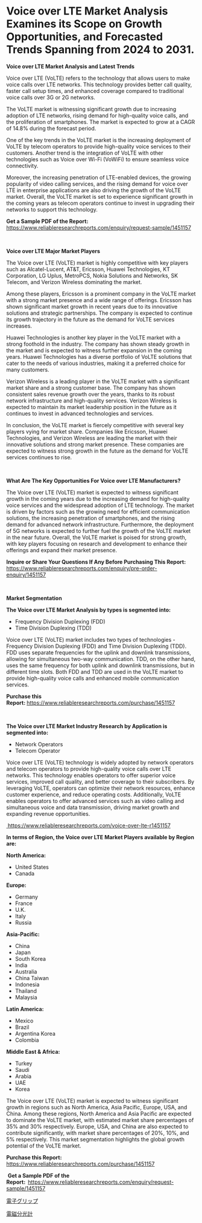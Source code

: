 <p><h1>Voice over LTE Market Analysis Examines its Scope on Growth Opportunities, and Forecasted Trends Spanning from 2024 to 2031.</h1></p><p><strong>Voice over LTE Market Analysis and Latest Trends</strong></p>
<p><p>Voice over LTE (VoLTE) refers to the technology that allows users to make voice calls over LTE networks. This technology provides better call quality, faster call setup times, and enhanced coverage compared to traditional voice calls over 3G or 2G networks. </p><p>The VoLTE market is witnessing significant growth due to increasing adoption of LTE networks, rising demand for high-quality voice calls, and the proliferation of smartphones. The market is expected to grow at a CAGR of 14.8% during the forecast period.</p><p>One of the key trends in the VoLTE market is the increasing deployment of VoLTE by telecom operators to provide high-quality voice services to their customers. Another trend is the integration of VoLTE with other technologies such as Voice over Wi-Fi (VoWiFi) to ensure seamless voice connectivity.</p><p>Moreover, the increasing penetration of LTE-enabled devices, the growing popularity of video calling services, and the rising demand for voice over LTE in enterprise applications are also driving the growth of the VoLTE market. Overall, the VoLTE market is set to experience significant growth in the coming years as telecom operators continue to invest in upgrading their networks to support this technology.</p></p>
<p><strong>Get a Sample PDF of the Report:&nbsp;</strong> <a href="https://www.reliableresearchreports.com/enquiry/request-sample/1451157">https://www.reliableresearchreports.com/enquiry/request-sample/1451157</a></p>
<p>&nbsp;</p>
<p><strong>Voice over LTE Major Market Players</strong></p>
<p><p>The Voice over LTE (VoLTE) market is highly competitive with key players such as Alcatel-Lucent, AT&T, Ericsson, Huawei Technologies, KT Corporation, LG Uplus, MetroPCS, Nokia Solutions and Networks, SK Telecom, and Verizon Wireless dominating the market.</p><p>Among these players, Ericsson is a prominent company in the VoLTE market with a strong market presence and a wide range of offerings. Ericsson has shown significant market growth in recent years due to its innovative solutions and strategic partnerships. The company is expected to continue its growth trajectory in the future as the demand for VoLTE services increases.</p><p>Huawei Technologies is another key player in the VoLTE market with a strong foothold in the industry. The company has shown steady growth in the market and is expected to witness further expansion in the coming years. Huawei Technologies has a diverse portfolio of VoLTE solutions that cater to the needs of various industries, making it a preferred choice for many customers.</p><p>Verizon Wireless is a leading player in the VoLTE market with a significant market share and a strong customer base. The company has shown consistent sales revenue growth over the years, thanks to its robust network infrastructure and high-quality services. Verizon Wireless is expected to maintain its market leadership position in the future as it continues to invest in advanced technologies and services.</p><p>In conclusion, the VoLTE market is fiercely competitive with several key players vying for market share. Companies like Ericsson, Huawei Technologies, and Verizon Wireless are leading the market with their innovative solutions and strong market presence. These companies are expected to witness strong growth in the future as the demand for VoLTE services continues to rise.</p></p>
<p>&nbsp;</p>
<p><strong>What Are The Key Opportunities For Voice over LTE Manufacturers?</strong></p>
<p><p>The Voice over LTE (VoLTE) market is expected to witness significant growth in the coming years due to the increasing demand for high-quality voice services and the widespread adoption of LTE technology. The market is driven by factors such as the growing need for efficient communication solutions, the increasing penetration of smartphones, and the rising demand for advanced network infrastructure. Furthermore, the deployment of 5G networks is expected to further fuel the growth of the VoLTE market in the near future. Overall, the VoLTE market is poised for strong growth, with key players focusing on research and development to enhance their offerings and expand their market presence.</p></p>
<p><strong>Inquire or Share Your Questions If Any Before Purchasing This Report:</strong> <a href="https://www.reliableresearchreports.com/enquiry/pre-order-enquiry/1451157">https://www.reliableresearchreports.com/enquiry/pre-order-enquiry/1451157</a></p>
<p>&nbsp;</p>
<p><strong>Market Segmentation</strong></p>
<p><strong>The Voice over LTE Market Analysis by types is segmented into:</strong></p>
<p><ul><li>Frequency Division Duplexing (FDD)</li><li>Time Division Duplexing (TDD)</li></ul></p>
<p><p>Voice over LTE (VoLTE) market includes two types of technologies - Frequency Division Duplexing (FDD) and Time Division Duplexing (TDD). FDD uses separate frequencies for the uplink and downlink transmissions, allowing for simultaneous two-way communication. TDD, on the other hand, uses the same frequency for both uplink and downlink transmissions, but in different time slots. Both FDD and TDD are used in the VoLTE market to provide high-quality voice calls and enhanced mobile communication services.</p></p>
<p><strong>Purchase this Report:&nbsp;</strong><a href="https://www.reliableresearchreports.com/purchase/1451157">https://www.reliableresearchreports.com/purchase/1451157</a></p>
<p>&nbsp;</p>
<p><strong>The Voice over LTE Market Industry Research by Application is segmented into:</strong></p>
<p><ul><li>Network Operators</li><li>Telecom Operator</li></ul></p>
<p><p>Voice over LTE (VoLTE) technology is widely adopted by network operators and telecom operators to provide high-quality voice calls over LTE networks. This technology enables operators to offer superior voice services, improved call quality, and better coverage to their subscribers. By leveraging VoLTE, operators can optimize their network resources, enhance customer experience, and reduce operating costs. Additionally, VoLTE enables operators to offer advanced services such as video calling and simultaneous voice and data transmission, driving market growth and expanding revenue opportunities.</p></p>
<p><a href="https://www.reliableresearchreports.com/voice-over-lte-r1451157">&nbsp;https://www.reliableresearchreports.com/voice-over-lte-r1451157</a></p>
<p><strong>In terms of Region, the Voice over LTE Market Players available by Region are:</strong></p>
<p>
    <p> <strong> North America: </strong>
        <ul>
            <li>United States</li>
            <li>Canada</li>
        </ul>
        </p> 
    <p> <strong> Europe: </strong>
        <ul>
            <li>Germany</li>
            <li>France</li>
            <li>U.K.</li>
            <li>Italy</li>
            <li>Russia</li>
        </ul>
        </p> 
    <p> <strong> Asia-Pacific: </strong>
        <ul>
            <li>China</li>
            <li>Japan</li>
            <li>South Korea</li>
            <li>India</li>
            <li>Australia</li>
            <li>China Taiwan</li>
            <li>Indonesia</li>
            <li>Thailand</li>
            <li>Malaysia</li>
        </ul>
        </p> 
    <p> <strong> Latin America: </strong>
        <ul>
            <li>Mexico</li>
            <li>Brazil</li>
            <li>Argentina Korea</li>
            <li>Colombia</li>
        </ul>
        </p> 
    <p> <strong> Middle East & Africa: </strong>
        <ul>
            <li>Turkey</li>
            <li>Saudi</li>
            <li>Arabia</li>
            <li>UAE</li>
            <li>Korea</li>
        </ul>
    </p>
    </p>
<p><p>The Voice over LTE (VoLTE) market is expected to witness significant growth in regions such as North America, Asia Pacific, Europe, USA, and China. Among these regions, North America and Asia Pacific are expected to dominate the VoLTE market, with estimated market share percentages of 35% and 30% respectively. Europe, USA, and China are also expected to contribute significantly, with market share percentages of 20%, 10%, and 5% respectively. This market segmentation highlights the global growth potential of the VoLTE market.</p></p>
<p><strong>Purchase this Report: </strong><a href="https://www.reliableresearchreports.com/purchase/1451157">https://www.reliableresearchreports.com/purchase/1451157</a></p>
<p>&nbsp;<strong>Get a Sample PDF of the Report:&nbsp;&nbsp;</strong><a href="https://www.reliableresearchreports.com/enquiry/request-sample/1451157">https://www.reliableresearchreports.com/enquiry/request-sample/1451157</a></p>
<p><strong></strong></p>
<p><p><a href="https://github.com/CarlieShields/Market-Research-Report-List-1/blob/main/439766011148.md">電子グリップ</a></p><p><a href="https://github.com/one-cool-chick/Market-Research-Report-List-1/blob/main/324522911147.md">電磁分光計</a></p></p>
